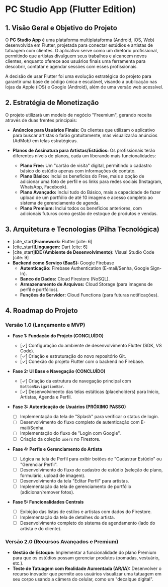 # PC Studio App (Flutter Edition)

## 1. Visão Geral e Objetivo do Projeto

O **PC Studio App** é uma plataforma multiplataforma (Android, iOS, Web) desenvolvida em Flutter, projetada para conectar estúdios e artistas de tatuagem com clientes. O aplicativo serve como um diretório profissional, permitindo que artistas divulguem seus trabalhos e alcancem novos clientes, enquanto oferece aos usuários finais uma ferramenta para descobrir, contatar e agendar sessões com esses profissionais.

A decisão de usar Flutter foi uma evolução estratégica do projeto para garantir uma base de código única e escalável, visando a publicação nas lojas da Apple (iOS) e Google (Android), além de uma versão web acessível.

## 2. Estratégia de Monetização

O projeto utilizará um modelo de negócio "Freemium", gerando receita através de duas frentes principais:

* **Anúncios para Usuários Finais:** Os clientes que utilizam o aplicativo para buscar artistas o farão gratuitamente, mas visualizarão anúncios (AdMob) em telas estratégicas.

* **Planos de Assinatura para Artistas/Estúdios:** Os profissionais terão diferentes níveis de planos, cada um liberando mais funcionalidades:
    * **Plano Free:** Um "cartão de visita" digital, permitindo o cadastro básico do estúdio apenas com informações de contato.
    * **Plano Básico:** Inclui os benefícios do Free, mais a opção de adicionar uma foto de perfil e os links para redes sociais (Instagram, WhatsApp, Facebook).
    * **Plano Avançado:** Inclui tudo do Básico, mais a capacidade de fazer upload de um portfólio de até 10 imagens e acesso completo ao sistema de gerenciamento de agenda.
    * **Plano Premium:** Inclui todos os benefícios anteriores, com adicionais futuros como gestão de estoque de produtos e vendas.

## 3. Arquitetura e Tecnologias (Pilha Tecnológica)

* [cite_start]**Framework:** Flutter [cite: 6]
* [cite_start]**Linguagem:** Dart [cite: 6]
* [cite_start]**IDE (Ambiente de Desenvolvimento):** Visual Studio Code [cite: 9]
* **Backend como Serviço (BaaS):** Google Firebase
    * **Autenticação:** Firebase Authentication (E-mail/Senha, Google Sign-In).
    * **Banco de Dados:** Cloud Firestore (NoSQL).
    * **Armazenamento de Arquivos:** Cloud Storage (para imagens de perfil e portfólios).
    * **Funções de Servidor:** Cloud Functions (para futuras notificações).

## 4. Roadmap do Projeto

### Versão 1.0 (Lançamento e MVP)

* **Fase 1: Fundação do Projeto (CONCLUÍDO)**
    * [✓] Configuração do ambiente de desenvolvimento Flutter (SDK, VS Code).
    * [✓] Criação e estruturação do novo repositório Git.
    * [✓] Conexão do projeto Flutter com o backend no Firebase.

* **Fase 2: UI Base e Navegação (CONCLUÍDO)**
    * [✓] Criação da estrutura de navegação principal com `BottomNavigationBar`.
    * [✓] Desenvolvimento das telas estáticas (placeholders) para Início, Artistas, Agenda e Perfil.

* **Fase 3: Autenticação de Usuários (PRÓXIMO PASSO)**
    * [ ] Implementação da tela de "Splash" para verificar o status de login.
    * [ ] Desenvolvimento do fluxo completo de autenticação com E-mail/Senha.
    * [ ] Implementação do fluxo de "Login com Google".
    * [ ] Criação da coleção `users` no Firestore.

* **Fase 4: Perfis e Gerenciamento do Artista**
    * [ ] Lógica na tela de Perfil para exibir botões de "Cadastrar Estúdio" ou "Gerenciar Perfil".
    * [ ] Desenvolvimento do fluxo de cadastro de estúdio (seleção de plano, formulário, upload de imagem).
    * [ ] Desenvolvimento da tela "Editar Perfil" para artistas.
    * [ ] Implementação da tela de gerenciamento de portfólio (adicionar/remover fotos).

* **Fase 5: Funcionalidades Centrais**
    * [ ] Exibição das listas de estilos e artistas com dados do Firestore.
    * [ ] Implementação da tela de detalhes do artista.
    * [ ] Desenvolvimento completo do sistema de agendamento (lado do artista e do cliente).

### Versão 2.0 (Recursos Avançados e Premium)

* **Gestão de Estoque:** Implementar a funcionalidade do plano Premium para que os estúdios possam gerenciar produtos (pomadas, vestuário, etc.).
* **Teste de Tatuagem com Realidade Aumentada (AR/IA):** Desenvolver o recurso inovador que permite aos usuários visualizar uma tatuagem em seu corpo usando a câmera do celular, como um "decalque digital".